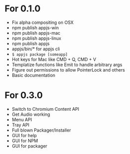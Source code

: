 # For 0.1.0

* Fix alpha compositing on OSX
* npm publish appjs-win
* npm publish appjs-mac
* npm publish appjs-linux
* npm publish appjs
* appjs/bin/* for appjs cli
* `$ appjs package [someapp]`
* Hot keys for Mac like CMD + Q, CMD + V
* Templatize functions like Emit to handle arbitrary args
* Figure out permissions to allow PointerLock and others
* Basic documentation

# For 0.3.0

* Switch to Chromium Content API
* Get Audio working
* Menu API
* Tray API
* Full blown Packager/Installer
* GUI for help
* GUI for NPM
* GUI for packager
